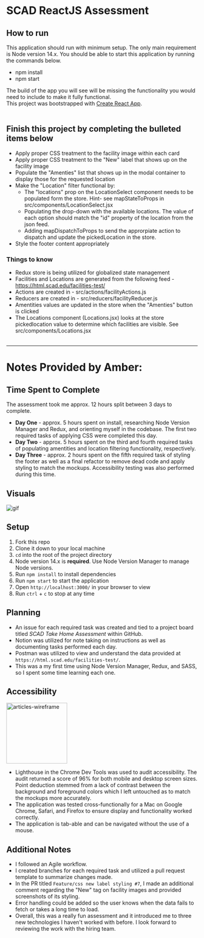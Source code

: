 # SCAD ReactJS Assessment

## How to run
This application should run with minimum setup. The only main requirement is Node version 14.x. You should be able to start this application by running the commands below.
- npm install
- npm start

The build of the app you will see will be missing the functionality you would need to include to make it fully functional.  
This project was bootstrapped with [Create React App](https://github.com/facebook/create-react-app).<br><br>   
## Finish this project by completing the bulleted items below
- Apply proper CSS treatment to the facility image within each card
- Apply proper CSS treatment to the "New" label that shows up on the facility image
- Populate the "Amenties" list that shows up in the modal container to display those for the requested location
- Make the "Location" filter functional by: 
  - The "locations" prop on the LocationSelect component needs to be populated form the store. Hint- see mapStateToProps in src/components/LocationSelect.jsx
  - Populating the drop-down with the available locations. The value of each option should match the "id" property of the location from the json feed.
  - Adding mapDispatchToProps to send the approrpiate action to dispatch and update the pickedLocation in the store.
- Style the footer content appropriately
### Things to know
- Redux store is being utilized for globalized state management
- Facilities and Locations are generated from the following feed - https://html.scad.edu/facilities-test/
- Actions are created in - src/actions/facilityActions.js
- Reducers are created in - src/reducers/facilityReducer.js
- Amentities values are updated in the store when the "Amenties" button is clicked
- The Locations component (Locations.jsx) looks at the store pickedlocation value to determine which facilities are visible. See src/components/Locations.jsx <br>  <br> 

*** 
# Notes Provided by Amber:

## Time Spent to Complete
The assessment took me approx. 12 hours split between 3 days to complete.
- **Day One** - approx. 5 hours spent on install, researching Node Version Manager and Redux, and orienting myself in the codebase. The first two required tasks of applying CSS were completed this day.
- **Day Two** - approx. 5 hours spent on the third and fourth required tasks of populating amentities and location filtering functionality, respectively.
- **Day Three** - approx. 2 hours spent on the fifth required task of styling the footer as well as a final refactor to remove dead code and apply styling to match the mockups. Accessibility testing was also performed during this time.

## Visuals
![gif](https://media.giphy.com/media/0prWOsjs6FfHDcpMJO/giphy.gif)

## Setup
1. Fork this repo
2. Clone it down to your local machine
3. `cd` into the root of the project directory
4. Node version 14.x is **required**. Use Node Version Manager to manage Node versions.
5. Run `npm install` to install dependencies
6. Run `npm start` to start the application
7. Open `http://localhost:3000/` in your browser to view
8. Run `ctrl` + `c` to stop at any time

## Planning
- An issue for each required task was created and tied to a project board titled *SCAD Take Home Assessment* within GitHub.
- Notion was utilized for note taking on instructions as well as documenting tasks performed each day.
- Postman was utilized to view and understand the data provided at `https://html.scad.edu/facilities-test/`.
- This was a my first time using Node Version Manager, Redux, and SASS, so I spent some time learning each one.

## Accessibility
<img width="160" alt="articles-wireframe" src="https://user-images.githubusercontent.com/99693359/209725806-72441894-cd29-4fcf-81a1-6683ffb4615a.png">

- Lighthouse in the Chrome Dev Tools was used to audit accessibility. The audit returned a score of 96% for both mobile and desktop screen sizes. Point deduction stemmed from a lack of contrast between the background and foreground colors which I left untouched as to match the mockups more accurately.
- The application was tested cross-functionally for a Mac on Google Chrome, Safari, and Firefox to ensure display and functionality worked correctly.
- The application is tab-able and can be navigated without the use of a mouse.

## Additional Notes
- I followed an Agile workflow.
- I created branches for each required task and utilized a pull request template to summarize changes made. 
- In the PR titled `Feature/css new label styling #7`, I made an additional comment regarding the "New" tag on facility images and provided screenshots of its styling.
- Error handling could be added so the user knows when the data fails to fetch or takes a long time to load.
- Overall, this was a really fun assessment and it introduced me to three new technologies I haven't worked with before. I look forward to reviewing the work with the hiring team.
